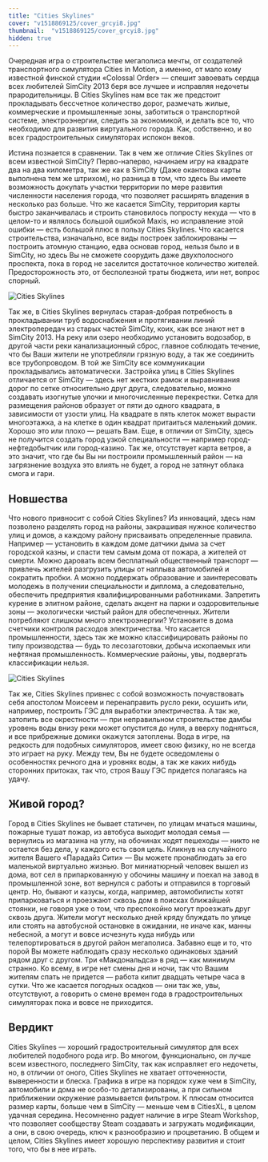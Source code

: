 ```yaml
---
title: "Cities Skylines"
cover: "v1518869125/cover_grcyi8.jpg"
thumbnail:  "v1518869125/cover_grcyi8.jpg"
hidden: true
---
```


Очередная игра о строительстве мегаполиса мечты, от создателей транспортного симулятора Cities in Motion, а именно, от мало кому известной финской студии «Colossal Order» — спешит завоевать сердца всех любителей SimCity 2013 беря все лучшее и исправляя недочеты прародительницы. В Cities Skylines нам все так же предстоит прокладывать бессчетное количество дорог, размечать жилые, коммерческие и промышленные зоны, заботиться о транспортной системе, электроэнергии, следить за экономикой, и делать все то, что необходимо для развития виртуального города. Как, собственно, и во всех градостроительных симуляторах испокон веков.

Истина познается в сравнении. Так в чем же отличие Cities Skylines от всем известной SimCity? Перво-наперво, начинаем игру на квадрате два на два километра, так же как в SimCity (Даже окантовка карты выполнена тем же штрихом), но разница в том, что здесь Вы имеете возможность докупать участки территории по мере развития численности населения города, что позволяет расширять владения в несколько раз больше. Что же касается SimCity, территория карты быстро заканчивалась и строить становилось попросту некуда — что в целом-то и являлось большой ошибкой Maxis, но исправление этой ошибки — есть большой плюс в пользу Cities Skylines. Что касается строительства, изначально, все виды построек заблокированы — построить атомную станцию, едва основав город, нельзя было и в SimCity, но здесь Вы не сможете соорудить даже двухполосного проспекта, пока в город не заселится достаточное количество жителей. Предосторожность это, от бесполезной траты бюджета, или нет, вопрос спорный.

![Cities Skylines][image-1]

Так же, в Cities Skylines вернулась старая-добрая потребность в прокладывании труб водоснабжения и протягивании линий электропередач из старых частей SimCity, коих, как все знают нет в SimCity 2013. На реку или озеро необходимо установить водозабор, в другой части реки канализационный сброс, главное соблюдать течение, что бы Ваши жители не употребляли грязную воду, а так же соединить все трубопроводом. В той же SimCity все коммуникации прокладывались автоматически. Застройка улиц в Cities Skylines отличается от SimCity — здесь нет жестких рамок и выравнивания дорог по сетке относительно друг друга, следовательно, можно создавать изогнутые улочки и многочисленные перекрестки. Сетка для размещения районов образует от пяти до одного квадрата, в зависимости от узости улиц. На квадрате в пять клеток может вырасти многоэтажка, а на клетке в один квадрат притаиться маленький домик. Хорошо это или плохо — решать Вам. Еще, в отличии от SimCity, здесь не получится создать город узкой специальности — например город-нефтедобытчик или город-казино. Так же, отсутствует карта ветров, а это значит, что где бы Вы ни построили промышленный район — на загрязнение воздуха это влиять не будет, а город не затянут облака смога и гари.

## Новшества

Что нового привносит с собой Cities Skylines? Из инноваций, здесь нам позволено разделять город на районы, закрашивая нужное количество улиц и домов, а каждому району присваивать определенные правила. Например — установить в каждом доме датчики дыма за счет городской казны, и спасти тем самым дома от пожара, а жителей от смерти. Можно даровать всем бесплатный общественный транспорт — привлечь жителей разгрузить улицы от наплыва автомобилей и сократить пробки. А можно поддержать образование и заинтересовать молодежь в получении специальности и диплома, а следовательно, обеспечить предприятия квалифицированными работниками. Запретить курение в элитном районе, сделать акцент на парки и оздоровительные зоны — экологически чистый район для обеспеченных. Жители потребляют слишком много электроэнергии? Установите в дома счетчики контроля расходов электричества. Что касается промышленности, здесь так же можно классифицировать районы по типу производства — будь то лесозаготовки, добыча ископаемых или нефтяная промышленность. Коммерческие районы, увы, подвергать классификации нельзя.

![Cities Skylines][image-2]

Так же, Cities Skylines привнес с собой возможность почувствовать себя апостолом Моисеем и перенаправить русло реки, осушить или, например, построить ГЭС для выработки электричества. А так же, затопить все окрестности — при неправильном строительстве дамбы уровень воды внизу реки может опустится до нуля, а вверху подняться, и все прибрежные домики окажутся затоплены. Вода в игре, на редкость для подобных симуляторов, имеет свою физику, но не всегда это играет на руку. Между тем, Вы не будете осведомлены о особенностях речного дна и уровнях воды, а так же каких нибудь сторонних притоках, так что, строя Вашу ГЭС придется полагаясь на удачу.

## Живой город? 

Город в Cities Skylines не бывает статичен, по улицам мчаться машины, пожарные тушат пожар, из автобуса выходит молодая семья — вернулись из магазина на углу, на обочинах ходят пешеходы — никто не остается без дела, у каждого есть своя цель. Кликнув на случайного жителя Вашего «Парадайз Сити» — Вы можете пронаблюдать за его маленькой виртуально жизнью. Вот миниатюрный человек вышел из дома, вот сел в припаркованную у обочины машину и поехал на завод в промышленной зоне, вот вернулся с работы и отправился в торговый центр. Но, бывают и казусы, когда, например, автомобилисты хотят припарковаться и проезжают сквозь дом в поисках ближайшей стоянки, не говоря уже о том, что преспокойно могут проезжать друг сквозь друга. Жители могут несколько дней кряду блуждать по улице или стоять на автобусной остановке в ожидании, не иначе как, манны небесной, а могут и вовсе исчезнуть куда нибудь или телепортироваться в другой район мегаполиса. Забавно еще и то, что порой Вы можете наблюдать сразу несколько одинаковых зданий рядом друг с другом. Три «Макдональдса» в ряд — как минимум странно.
Ко всему, в игре нет смены дня и ночи, так что Вашим жителям спать не придется — работа кипит двадцать четыре часа в сутки. Что же касается погодных осадков — они так же, увы, отсутствуют, а говорить о смене времен года в градостроительных симуляторах пока и вовсе не приходится.

## Вердикт

Cities Skylines — хороший градостроительный симулятор для всех любителей подобного рода игр. Во многом, функционально, он лучше всем известного, последнего SimCity, так как исправляет его недочеты, но, в отличии от оного, Cities Skylines не хватает отточенности, выверенности и блеска. Графика в игре на порядок хуже чем в SimCity, автомобили и дома не особо-то детализированы, а при сильном приближении окружение размывается фильтром. К плюсам относится размер карты, больше чем в SimCity — меньше чем в CitiesXL, в целом удачная середина. Несомненно радует наличие в игре Steam Workshop, что позволяет сообществу Steam создавать и загружать модификации, а они, в свою очередь, ключ к разнообразию и процветанию. В общем и целом, Cities Skylines имеет хорошую перспективу развития и стоит того, что бы в нее играть.

[image-1]:  https://res.cloudinary.com/milkleaks/image/upload/v1518869125/01_apy7mm.jpg
[image-2]:  https://res.cloudinary.com/milkleaks/image/upload/v1518869125/02_eoahnl.jpg